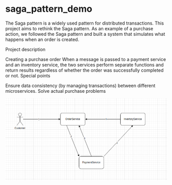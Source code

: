 # saga_pattern_demo

The Saga pattern is a widely used pattern for distributed transactions. This project aims to rethink the Saga pattern. As an example of a purchase action, we followed the Saga pattern and built a system that simulates what happens when an order is created.

Project description

Creating a purchase order
When a message is passed to a payment service and an inventory service, the two services perform separate functions and return results regardless of whether the order was successfully completed or not.
Special points

Ensure data consistency (by managing transactions) between different microservices.
Solve actual purchase problems

![img.png](img.png)